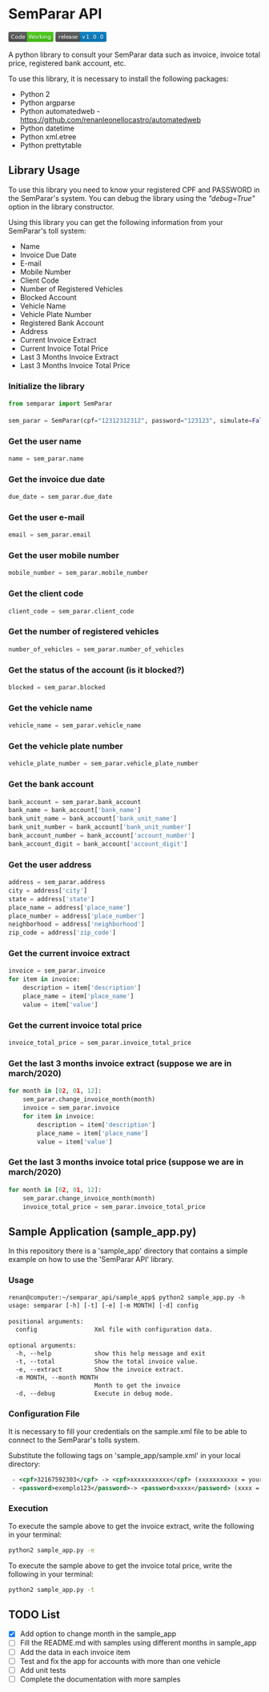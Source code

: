 # SemParar API 

![status](images/working.png) ![release](images/release.png)

A python library to consult your SemParar data such as invoice, invoice total price, registered bank account, etc.

To use this library, it is necessary to install the following packages:
 - Python 2
 - Python argparse
 - Python automatedweb - https://github.com/renanleonellocastro/automatedweb
 - Python datetime
 - Python xml.etree
 - Python prettytable

## Library Usage

To use this library you need to know your registered  CPF and PASSWORD in the SemParar's system.
You can debug the library using the *"debug=True"* option in the library constructor.

Using this library you can get the following information from your SemParar's toll system:
- Name
- Invoice Due Date
- E-mail
- Mobile Number
- Client Code
- Number of Registered Vehicles
- Blocked Account
- Vehicle Name
- Vehicle Plate Number
- Registered Bank Account
- Address
- Current Invoice Extract
- Current Invoice Total Price
- Last 3 Months Invoice Extract
- Last 3 Months Invoice Total Price

### Initialize the library

```python
from semparar import SemParar

sem_parar = SemParar(cpf="12312312312", password="123123", simulate=False, debug=False)
```

### Get the user name

```python
name = sem_parar.name
```

### Get the invoice due date

```python
due_date = sem_parar.due_date
```

### Get the user e-mail

```python
email = sem_parar.email
```

### Get the user mobile number

```python
mobile_number = sem_parar.mobile_number
```

### Get the client code

```python
client_code = sem_parar.client_code
```

### Get the number of registered vehicles

```python
number_of_vehicles = sem_parar.number_of_vehicles
```

### Get the status of the account (is it blocked?)

```python
blocked = sem_parar.blocked
```

### Get the vehicle name

```python
vehicle_name = sem_parar.vehicle_name
```

### Get the vehicle plate number

```python
vehicle_plate_number = sem_parar.vehicle_plate_number
```

### Get the bank account

```python
bank_account = sem_parar.bank_account
bank_name = bank_account['bank_name']
bank_unit_name = bank_account['bank_unit_name']
bank_unit_number = bank_account['bank_unit_number']
bank_account_number = bank_account['account_number']
bank_account_digit = bank_account['account_digit']
```

### Get the user address

```python
address = sem_parar.address
city = address['city']
state = address['state']
place_name = address['place_name']
place_number = address['place_number']
neighborhood = address['neighborhood']
zip_code = address['zip_code']
```

### Get the current invoice extract

```python
invoice = sem_parar.invoice
for item in invoice:
    description = item['description']
    place_name = item['place_name']
    value = item['value']
```

### Get the current invoice total price

```python
invoice_total_price = sem_parar.invoice_total_price
```

### Get the last 3 months invoice extract (suppose we are in march/2020)

```python
for month in [02, 01, 12]:
    sem_parar.change_invoice_month(month)
    invoice = sem_parar.invoice
    for item in invoice:
        description = item['description']
        place_name = item['place_name']
        value = item['value']
```

### Get the last 3 months invoice total price (suppose we are in march/2020)

```python
for month in [02, 01, 12]:
    sem_parar.change_invoice_month(month)
    invoice_total_price = sem_parar.invoice_total_price
```

## Sample Application (sample_app.py)

In this repository there is a 'sample_app' directory that contains a simple example on how
to use the 'SemParar API' library.

### Usage
```
renan@computer:~/semparar_api/sample_app$ python2 sample_app.py -h
usage: semparar [-h] [-t] [-e] [-m MONTH] [-d] config

positional arguments:
  config                Xml file with configuration data.

optional arguments:
  -h, --help            show this help message and exit
  -t, --total           Show the total invoice value.
  -e, --extract         Show the invoice extract.
  -m MONTH, --month MONTH
                        Month to get the invoice
  -d, --debug           Execute in debug mode.
```
### Configuration File
  
It is necessary to fill your credentials on the sample.xml file to be able to connect to the
SemParar's tolls system.

Substitute the following tags on 'sample_app/sample.xml' in your local directory:
```xml
 - <cpf>32167592303</cpf> -> <cpf>xxxxxxxxxxx</cpf> (xxxxxxxxxxx = your cpf number)
 - <password>exemplo123</password>-> <password>xxxx</password> (xxxx = your SemParar's password)
```
### Execution

To execute the sample above to get the invoice extract, write the following in your terminal:
```sh
python2 sample_app.py -e
```

To execute the sample above to get the invoice total price, write the following in your terminal:
```sh
python2 sample_app.py -t
```

## TODO List

- [x] Add option to change month in the sample_app
- [ ] Fill the README.md with samples using different months in sample_app
- [ ] Add the data in each invoice item
- [ ] Test and fix the app for accounts with more than one vehicle
- [ ] Add unit tests
- [ ] Complete the documentation with more samples

